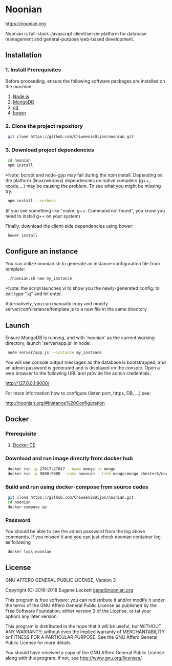 # Noonian

https://noonian.org

Noonian is full-stack Javascript client/server platform for database management and general-purpose web-based development.


## Installation 

### 1. Install Prerequisites

Before proceeding, ensure the following software packages are installed on the machine:

1. [Node.js](https://nodejs.org/en/download/)
2. [MongoDB](https://www.mongodb.com/download-center?jmp=nav#community)
3. [git](https://git-scm.com/downloads)
4. [bower](https://bower.io)


### 2. Clone the project repository

```bash
 git clone https://github.com/ChiweenieDijon/noonian.git
```

### 3. Download project dependencies

```bash
 cd noonian
 npm install
```

*Note: bcrypt and node-gyp may fail during the npm install. Depending on the platform (linux/win/osx) dependencies on native compilers (g++, xcode,...) may be causing the problem.  To see what you might be missing try:

```bash
 npm install --verbose
```
(if you see something like "make: g++: Command not found", you know you need to install g++ on your system)


Finally, download the client-side dependencies using bower:

```bash
 bower install
```


## Configure an instance

You can utilize noonian.sh to generate an instance configuration file from template:

```bash
 ./noonian.sh new my_instance
```

*Note: the script launches vi to show you the newly-generated config; to exit type ":q" and hit enter.

Alternatively, you can manually copy and modify server/conf/instance/template.js to a new file in the same directory.


## Launch

Ensure MongoDB is running, and with 'noonian' as the current working directory, launch 'server/app.js' in node:

```bash
 node server/app.js -–instance my_instance
```


You will see console output messages as the database is bootstrapped, and an admin password is generated and is displayed on the console.  Open a web browser to the following URL and provide the admin credentials.

  http://127.0.0.1:9000/ 


For more information how to configure (listen port, https, DB, ...) see:

  http://noonian.org/#Instance%20Configuration

## Docker

### Prerequisite
1. [Docker CE](https://www.docker.com/community-edition)

### Download and run image directly from docker hub
```bash
 docker run -p 27017:27017 --name mongo -d mongo
 docker run -p 9000:9000 --name noonian --link mongo:mongo chesterk/noonian
```

### Build and run using docker-compose from source codes

```bash
 git clone https://github.com/ChiweenieDijon/noonian.git
 cd noonian
 docker-compose up
```

### Password
You should be able to see the admin password from the log above commands.
If you missed it and you can just check noonian container log as following
```bash
 docker logs noonian
```

## License

GNU AFFERO GENERAL PUBLIC LICENSE, Version 3

Copyright (C) 2016-2018  Eugene Lockett  gene@noonian.org

This program is free software: you can redistribute it and/or modify
it under the terms of the GNU Affero General Public License as published by
the Free Software Foundation, either version 3 of the License, or
(at your option) any later version.

This program is distributed in the hope that it will be useful,
but WITHOUT ANY WARRANTY; without even the implied warranty of
MERCHANTABILITY or FITNESS FOR A PARTICULAR PURPOSE.  See the
GNU Affero General Public License for more details.

You should have received a copy of the GNU Affero General Public License
along with this program.  If not, see <http://www.gnu.org/licenses/>.
